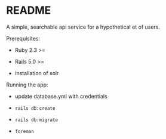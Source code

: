# README

A simple, searchable api service for a hypothetical et of users.

Prerequisites:

* Ruby 2.3 >=

* Rails 5.0 >=

* installation of solr

Running the app:
* update database.yml with credentials
* `rails db:create`
* `rails db:migrate` 

* `foreman`
